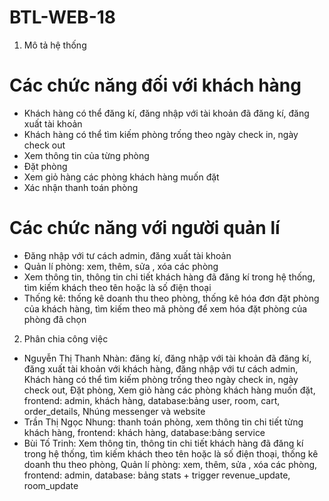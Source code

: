 # BTL-WEB-18
1. Mô tả hệ thống
 # Các chức năng đối với khách hàng
  - Khách hàng có thể đăng kí, đăng nhập với tài khoản đã đăng kí, đăng xuất tài khoản
  - Khách hàng có thể tìm kiếm phòng trống theo ngày check in, ngày check out
  - Xem thông tin của từng phòng
  - Đặt phòng
  - Xem giỏ hàng các phòng khách hàng muốn đặt
  -  Xác nhận thanh toán phòng
# Các chức năng với người quản lí
 - Đăng nhập với tư cách admin, đăng xuất tài khoản
 - Quản lí phòng: xem, thêm, sửa , xóa các phòng
 - Xem thông tin, thông tin chi tiết khách hàng đã đăng kí trong hệ thống, tìm kiếm khách theo tên hoặc là số điện thoại
 - Thống kê: thống kê doanh thu theo phòng, thống kê hóa đơn đặt phòng của khách hàng, tìm kiếm theo mã phòng để xem hóa đặt phòng của phòng đã chọn
 2. Phân chia công việc
  - Nguyễn Thị Thanh Nhàn: đăng kí, đăng nhập với tài khoản đã đăng kí, đăng xuất tài khoản với khách hàng, đăng nhập với tư cách admin, Khách hàng có thể tìm kiếm phòng trống theo ngày check in, ngày check out,  Đặt phòng, Xem giỏ hàng các phòng khách hàng muốn đặt, frontend: admin, khách hàng, database:bảng user, room, cart, order_details, Nhúng messenger và website 
  - Trần Thị Ngọc Nhung: thanh toán phòng, xem thông tin chi tiết từng khách hàng, frontend: khách hàng, database:bảng service
  - Bùi Tố Trinh: Xem thông tin, thông tin chi tiết khách hàng đã đăng kí trong hệ thống, tìm kiếm khách theo tên hoặc là số điện thoại, thống kê doanh thu theo phòng, Quản lí phòng: xem, thêm, sửa , xóa các phòng, frontend: admin, database: bảng stats + trigger revenue_update, room_update
    
